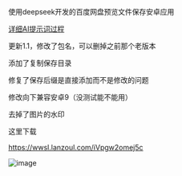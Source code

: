 使用deepseek开发的百度网盘预览文件保存安卓应用

[详细AI提示词过程](https://www.52pojie.cn/thread-2008580-1-1.html "点击查看详细AI提示词过程")

更新1.1，修改了包名，可以删掉之前那个老版本

添加了复制保存目录

修复了保存后缀是直接添加而不是修改的问题

修改向下兼容安卓9（没测试能不能用）

去掉了图片的水印

这里下载

https://wwsl.lanzoul.com/iVpgw2omej5c

![image](https://github.com/user-attachments/assets/9fd87d1d-d0d0-48ad-bf8d-c01ea9227ac5)

